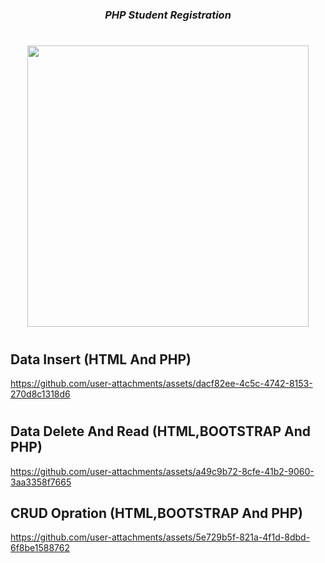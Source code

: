 
###
<h1></h1>
<h3 align="center"><i>
  PHP Student Registration
</i></h3>
<h1></h1>
<div align="center">
<img src="https://github.com/user-attachments/assets/d6d4f3f6-ce23-4ebe-98dd-337a1a393ce8" height=450px hspace=20>

</div>

<h1></h1>
<div align="center">
<!-- <a href="">-> Video Link <-</a> -->
</div>
<h1></h1>



## Data Insert (HTML And PHP)
https://github.com/user-attachments/assets/dacf82ee-4c5c-4742-8153-270d8c1318d6

<h1></h1>

## Data Delete And Read (HTML,BOOTSTRAP And PHP)

https://github.com/user-attachments/assets/a49c9b72-8cfe-41b2-9060-3aa3358f7665



## CRUD Opration (HTML,BOOTSTRAP And PHP)



https://github.com/user-attachments/assets/5e729b5f-821a-4f1d-8dbd-6f8be1588762

